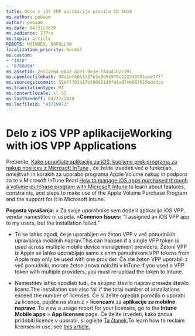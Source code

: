 ```yaml
---
title: Delo z iOS VPP aplikacije pravilo ID 1018
ms.author: pebaum
author: pebaum
ms.date: 04/21/2020
ms.audience: ITPro
ms.topic: article
ROBOTS: NOINDEX, NOFOLLOW
localization_priority: Normal
ms.custom:
- "1018"
- "6700004"
ms.assetid: 2e51ae64-8ba2-42e1-9e3e-f4aad102c391
ms.openlocfilehash: 88a1ef66bf337b3a0094976c122330591aee77ff
ms.sourcegitcommit: 55eff703a17e500681d8fa6a87eb067019ade3cc
ms.translationtype: MT
ms.contentlocale: sl-SI
ms.lasthandoff: 04/22/2020
ms.locfileid: "43719973"
---
```

# <a name="working-with-ios-vpp-applications"></a><span data-ttu-id="cf0dd-102">Delo z iOS VPP aplikacije</span><span class="sxs-lookup"><span data-stu-id="cf0dd-102">Working with iOS VPP Applications</span></span>

<span data-ttu-id="cf0dd-103">Preberite, [Kako upravljate aplikacije za iOS, kupljene prek programa za nakup nosilcev z Microsoft InTune](https://docs.microsoft.com/intune/vpp-apps-ios) , če želite izvedeti več o funkcijah, omejitvah in korakih za uporabo programa Apple Volume nakup in podporo za to v Microsoft InTune.</span><span class="sxs-lookup"><span data-stu-id="cf0dd-103">Read [How to manage iOS apps purchased through a volume-purchase program with Microsoft Intune](https://docs.microsoft.com/intune/vpp-apps-ios) to learn about features, constraints, and steps to make use of the Apple Volume Purchase Program and the support for it in Microsoft Intune.</span></span>
  
 <span data-ttu-id="cf0dd-104">**Pogosta vprašanja:** » Za svoje uporabnike sem dodelil aplikacijo iOS VPP, vendar namestitev ni uspela. «</span><span class="sxs-lookup"><span data-stu-id="cf0dd-104">**Common Issues:** "I assigned an iOS VPP app to my users, but the installation failed."</span></span>
  
- <span data-ttu-id="cf0dd-105">To se lahko zgodi, če je uporabljen en žeton VPP v več ponudnikih upravljanja mobilnih naprav.</span><span class="sxs-lookup"><span data-stu-id="cf0dd-105">This can happen if a single VPP token is used across multiple mobile device management providers.</span></span> <span data-ttu-id="cf0dd-106">Žetoni VPP iz Apple se lahko uporabljajo samo z enim ponudnikom.</span><span class="sxs-lookup"><span data-stu-id="cf0dd-106">VPP tokens from Apple may only be used with one provider.</span></span> <span data-ttu-id="cf0dd-107">Če ste žeton VPP uporabili z več ponudniki, morate žeton znova naložiti v InTune.</span><span class="sxs-lookup"><span data-stu-id="cf0dd-107">If you used a VPP token with multiple providers, you must re-upload the token to Intune.</span></span>

- <span data-ttu-id="cf0dd-108">Namestitev lahko spodleti tudi, če skupno število naprav preseže število licenc.</span><span class="sxs-lookup"><span data-stu-id="cf0dd-108">The installation can also fail if the total number of installations exceed the number of licenses.</span></span> <span data-ttu-id="cf0dd-109">Če si želite ogledati poročilo o uporabi za licence, pojdite na stran z \> **licencami** za **aplikacije za mobilne naprave** .</span><span class="sxs-lookup"><span data-stu-id="cf0dd-109">To view a usage report for your licenses, go to the **Intune Mobile apps** \> **App licenses** page.</span></span> <span data-ttu-id="cf0dd-110">Če želite izvedeti, kako znova pridobiti licence v uporabi, si oglejte [Ta članek.](https://docs.microsoft.com/intune/vpp-apps-ios#revoking-app-licenses-and-deleting-tokens)</span><span class="sxs-lookup"><span data-stu-id="cf0dd-110">To learn how to reclaim licenses in use, see [this article.](https://docs.microsoft.com/intune/vpp-apps-ios#revoking-app-licenses-and-deleting-tokens)</span></span>
